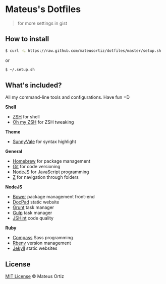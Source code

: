 # Mateus's Dotfiles

> for more settings in gist

## How to install

```sh
$ curl -L https://raw.github.com/mateusortiz/dotfiles/master/setup.sh || sh
```
or
```sh
$ ~/.setup.sh
```

## What's included?

All my command-line tools and  configurations. Have fun =D

**Shell**

* [ZSH](http://www.zsh.org/) for shell
* [Oh my ZSH]() for ZSH tweaking

**Theme**

* [SunnyVale](https://github.com/mateusortiz/sunnyvale-theme) for syntax highlight

**General**

* [Homebrew]() for package management
* [Git]() for code versioning
* [NodeJS]() for JavaScript programming
* [Z]() for navigation through folders

**NodeJS**

* [Bower]() package management front-end
* [DocPad]() static website
* [Grunt]() task manager
* [Gulp]() task manager
* [JSHint]() code quality

**Ruby**

* [Compass]() Sass programming
* [Rbenv]() version management
* [Jekyll]() static websites

## License

[MIT License](http://mateusortiz.mit-license.org/) © Mateus Ortiz

